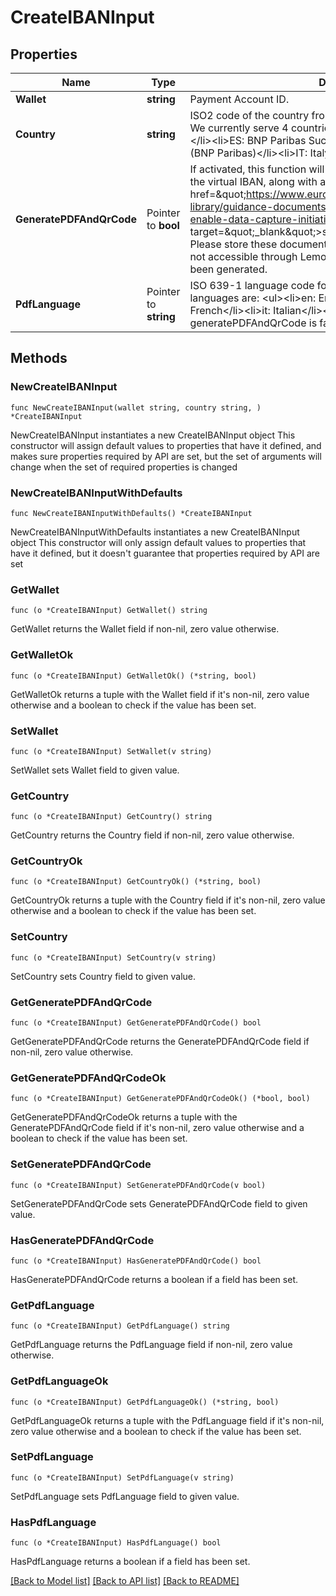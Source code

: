 # CreateIBANInput

## Properties

Name | Type | Description | Notes
------------ | ------------- | ------------- | -------------
**Wallet** | **string** | Payment Account ID. | 
**Country** | **string** | ISO2 code of the country from which the IBAN must be generated  We currently serve 4 countries:  &lt;ul&gt;&lt;li&gt;BE: Belgium (BNP Fortis)&lt;/li&gt;&lt;li&gt;ES: BNP Paribas Sucursal en España&lt;/li&gt;&lt;li&gt;FR: France (BNP Paribas)&lt;/li&gt;&lt;li&gt;IT: Italy (BNL)&lt;/li&gt;&lt;/ul&gt; | 
**GeneratePDFAndQrCode** | Pointer to **bool** | If activated, this function will return a PDF document describing the virtual IBAN, along with a &lt;a href&#x3D;\&quot;https://www.europeanpaymentscouncil.eu/document-library/guidance-documents/quick-response-code-guidelines-enable-data-capture-initiation\&quot; target&#x3D;\&quot;_blank\&quot;&gt;standard EPC QR-Code&lt;/a&gt; image. Please store these documents in your datawarehouse, as they are not accessible through Lemonway&#39;s API after the virtual IBAN has been generated. | [optional] 
**PdfLanguage** | Pointer to **string** | ISO 639-1 language code for the PDF document. The supported languages are:  &lt;ul&gt;&lt;li&gt;en: English&lt;/li&gt;&lt;li&gt;es: Spanish&lt;/li&gt;&lt;li&gt;fr: French&lt;/li&gt;&lt;li&gt;it: Italian&lt;/li&gt;&lt;/ul&gt;  This field is ignored if generatePDFAndQrCode is false. | [optional] 

## Methods

### NewCreateIBANInput

`func NewCreateIBANInput(wallet string, country string, ) *CreateIBANInput`

NewCreateIBANInput instantiates a new CreateIBANInput object
This constructor will assign default values to properties that have it defined,
and makes sure properties required by API are set, but the set of arguments
will change when the set of required properties is changed

### NewCreateIBANInputWithDefaults

`func NewCreateIBANInputWithDefaults() *CreateIBANInput`

NewCreateIBANInputWithDefaults instantiates a new CreateIBANInput object
This constructor will only assign default values to properties that have it defined,
but it doesn't guarantee that properties required by API are set

### GetWallet

`func (o *CreateIBANInput) GetWallet() string`

GetWallet returns the Wallet field if non-nil, zero value otherwise.

### GetWalletOk

`func (o *CreateIBANInput) GetWalletOk() (*string, bool)`

GetWalletOk returns a tuple with the Wallet field if it's non-nil, zero value otherwise
and a boolean to check if the value has been set.

### SetWallet

`func (o *CreateIBANInput) SetWallet(v string)`

SetWallet sets Wallet field to given value.


### GetCountry

`func (o *CreateIBANInput) GetCountry() string`

GetCountry returns the Country field if non-nil, zero value otherwise.

### GetCountryOk

`func (o *CreateIBANInput) GetCountryOk() (*string, bool)`

GetCountryOk returns a tuple with the Country field if it's non-nil, zero value otherwise
and a boolean to check if the value has been set.

### SetCountry

`func (o *CreateIBANInput) SetCountry(v string)`

SetCountry sets Country field to given value.


### GetGeneratePDFAndQrCode

`func (o *CreateIBANInput) GetGeneratePDFAndQrCode() bool`

GetGeneratePDFAndQrCode returns the GeneratePDFAndQrCode field if non-nil, zero value otherwise.

### GetGeneratePDFAndQrCodeOk

`func (o *CreateIBANInput) GetGeneratePDFAndQrCodeOk() (*bool, bool)`

GetGeneratePDFAndQrCodeOk returns a tuple with the GeneratePDFAndQrCode field if it's non-nil, zero value otherwise
and a boolean to check if the value has been set.

### SetGeneratePDFAndQrCode

`func (o *CreateIBANInput) SetGeneratePDFAndQrCode(v bool)`

SetGeneratePDFAndQrCode sets GeneratePDFAndQrCode field to given value.

### HasGeneratePDFAndQrCode

`func (o *CreateIBANInput) HasGeneratePDFAndQrCode() bool`

HasGeneratePDFAndQrCode returns a boolean if a field has been set.

### GetPdfLanguage

`func (o *CreateIBANInput) GetPdfLanguage() string`

GetPdfLanguage returns the PdfLanguage field if non-nil, zero value otherwise.

### GetPdfLanguageOk

`func (o *CreateIBANInput) GetPdfLanguageOk() (*string, bool)`

GetPdfLanguageOk returns a tuple with the PdfLanguage field if it's non-nil, zero value otherwise
and a boolean to check if the value has been set.

### SetPdfLanguage

`func (o *CreateIBANInput) SetPdfLanguage(v string)`

SetPdfLanguage sets PdfLanguage field to given value.

### HasPdfLanguage

`func (o *CreateIBANInput) HasPdfLanguage() bool`

HasPdfLanguage returns a boolean if a field has been set.


[[Back to Model list]](../README.md#documentation-for-models) [[Back to API list]](../README.md#documentation-for-api-endpoints) [[Back to README]](../README.md)



